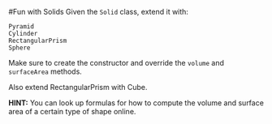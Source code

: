#Fun with Solids
Given the `Solid` class, extend it with:
```
Pyramid
Cylinder
RectangularPrism
Sphere
```
Make sure to create the constructor and override the `volume` and `surfaceArea` methods.

Also extend RectangularPrism with Cube.

**HINT:** You can look up formulas for how to compute the volume and surface area of a certain type of shape online.